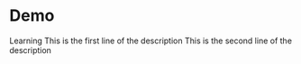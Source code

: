 # Demo
Learning
This is the first line of the description
This is the second line of the description 
